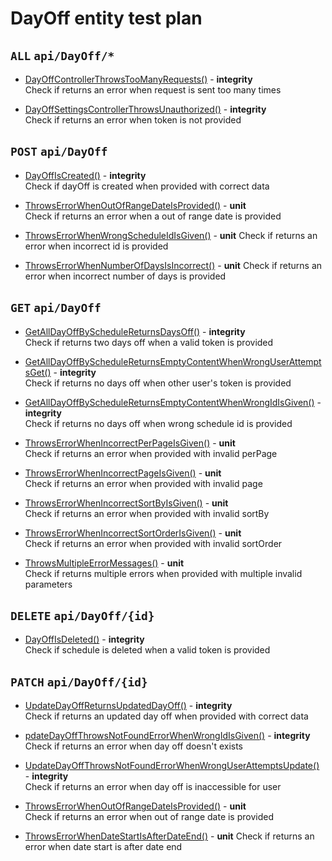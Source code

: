 # DayOff entity test plan

## `ALL` `api/DayOff/*`

- [DayOffControllerThrowsTooManyRequests()](../Entities/EDayOff/DayOffController.test.cs) - **integrity**  
  Check if returns an error when request is sent too many times

- [DayOffSettingsControllerThrowsUnauthorized()](../Entities/EDayOff/DayOffController.test.cs) - **integrity**  
  Check if returns an error when token is not provided

## `POST` `api/DayOff`

- [DayOffIsCreated()](../Entities/EDayOff/DayOffController.test.cs) - **integrity**  
  Check if dayOff is created when provided with correct data

- [ThrowsErrorWhenOutOfRangeDateIsProvided()](../Entities/EDayOff/CreateDayOffCommand.unit.cs) - **unit**  
  Check if returns an error when a out of range date is provided

- [ThrowsErrorWhenWrongScheduleIdIsGiven()](../Entities/EDayOff/CreateDayOffCommand.unit.cs) - **unit** 
  Check if returns an error when incorrect id is provided

- [ThrowsErrorWhenNumberOfDaysIsIncorrect()](../Entities/EDayOff/CreateDayOffCommand.unit.cs) - **unit** 
  Check if returns an error when incorrect number of days is provided

## `GET` `api/DayOff`

- [GetAllDayOffByScheduleReturnsDaysOff()](../Entities/EDayOff/DayOffController.test.cs) - **integrity**  
  Check if returns two days off when a valid token is provided

- [GetAllDayOffByScheduleReturnsEmptyContentWhenWrongUserAttemptsGet()](../Entities/EDayOff/DayOffController.test.cs) - **integrity**  
  Check if returns no days off when other user's token is provided

- [GetAllDayOffByScheduleReturnsEmptyContentWhenWrongIdIsGiven()](../Entities/EDayOff/DayOffController.test.cs) - **integrity**  
  Check if returns no days off when wrong schedule id is provided

- [ThrowsErrorWhenIncorrectPerPageIsGiven()](../Entities/EDayOff/Queries/GetAllDayOff.unit.cs) - **unit**  
  Check if returns an error when provided with invalid perPage

- [ThrowsErrorWhenIncorrectPageIsGiven()](../Entities/EDayOff/Queries/GetAllDayOff.unit.cs) - **unit**  
  Check if returns an error when provided with invalid page

- [ThrowsErrorWhenIncorrectSortByIsGiven()](../Entities/EDayOff/Queries/GetAllDayOff.unit.cs) - **unit**  
  Check if returns an error when provided with invalid sortBy

- [ThrowsErrorWhenIncorrectSortOrderIsGiven()](../Entities/EDayOff/Queries/GetAllDayOff.unit.cs) - **unit**  
  Check if returns an error when provided with invalid sortOrder

- [ThrowsMultipleErrorMessages()](../Entities/EDayOff/Queries/GetAllDayOff.unit.cs) - **unit**  
  Check if returns multiple errors when provided with multiple invalid parameters

## `DELETE` `api/DayOff/{id}`

- [DayOffIsDeleted()](../Entities/EDayOff/DayOffController.test.cs) - **integrity**  
  Check if schedule is deleted when a valid token is provided

## `PATCH` `api/DayOff/{id}`

- [UpdateDayOffReturnsUpdatedDayOff()](../Entities/EDayOff/DayOffController.test.cs) - **integrity**  
  Check if returns an updated day off when provided with correct data

- [pdateDayOffThrowsNotFoundErrorWhenWrongIdIsGiven()](../Entities/EDayOff/DayOffController.test.cs) - **integrity**  
  Check if returns an error when day off doesn't exists

- [UpdateDayOffThrowsNotFoundErrorWhenWrongUserAttemptsUpdate()](../Entities/EDayOff/DayOffController.test.cs) - **integrity**  
  Check if returns an error when day off is inaccessible for user

- [ ThrowsErrorWhenOutOfRangeDateIsProvided()](../Entities/EDayOff/Commands/UpdateDayOffCommand.unit.cs) - **unit**  
  Check if returns an error when out of range date is provided

- [ThrowsErrorWhenDateStartIsAfterDateEnd()](../Entities/EDayOff/Commands/UpdateDayOffCommand.unit.cs) - **unit** 
  Check if returns an error when date start is after date end  


